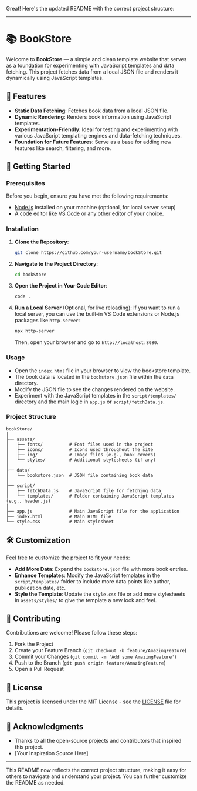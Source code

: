 Great! Here's the updated README with the correct project structure:

---

# 📚 BookStore

Welcome to **BookStore** — a simple and clean template website that serves as a foundation for experimenting with JavaScript templates and data fetching. This project fetches data from a local JSON file and renders it dynamically using JavaScript templates.

## 🌟 Features

- **Static Data Fetching**: Fetches book data from a local JSON file.
- **Dynamic Rendering**: Renders book information using JavaScript templates.
- **Experimentation-Friendly**: Ideal for testing and experimenting with various JavaScript templating engines and data-fetching techniques.
- **Foundation for Future Features**: Serve as a base for adding new features like search, filtering, and more.

## 🚀 Getting Started

### Prerequisites

Before you begin, ensure you have met the following requirements:

- [Node.js](https://nodejs.org/) installed on your machine (optional, for local server setup)
- A code editor like [VS Code](https://code.visualstudio.com/) or any other editor of your choice.

### Installation

1. **Clone the Repository**:

   ```bash
   git clone https://github.com/your-username/bookStore.git
   ```

2. **Navigate to the Project Directory**:

   ```bash
   cd bookStore
   ```

3. **Open the Project in Your Code Editor**:

   ```bash
   code .
   ```

4. **Run a Local Server** (Optional, for live reloading):
   If you want to run a local server, you can use the built-in VS Code extensions or Node.js packages like `http-server`:
   ```bash
   npx http-server
   ```
   Then, open your browser and go to `http://localhost:8080`.

### Usage

- Open the `index.html` file in your browser to view the bookstore template.
- The book data is located in the `bookstore.json` file within the `data` directory.
- Modify the JSON file to see the changes rendered on the website.
- Experiment with the JavaScript templates in the `script/templates/` directory and the main logic in `app.js` or `script/fetchData.js`.

### Project Structure

```plaintext
bookStore/
│
├── assets/
│   ├── fonts/          # Font files used in the project
│   ├── icons/          # Icons used throughout the site
│   ├── img/            # Image files (e.g., book covers)
│   └── styles/         # Additional stylesheets (if any)
│
├── data/
│   └── bookstore.json  # JSON file containing book data
│
├── script/
│   ├── fetchData.js    # JavaScript file for fetching data
│   └── templates/      # Folder containing JavaScript templates (e.g., header.js)
│
├── app.js              # Main JavaScript file for the application
├── index.html          # Main HTML file
└── style.css           # Main stylesheet
```

## 🛠️ Customization

Feel free to customize the project to fit your needs:

- **Add More Data**: Expand the `bookstore.json` file with more book entries.
- **Enhance Templates**: Modify the JavaScript templates in the `script/templates/` folder to include more data points like author, publication date, etc.
- **Style the Template**: Update the `style.css` file or add more stylesheets in `assets/styles/` to give the template a new look and feel.

## 🤝 Contributing

Contributions are welcome! Please follow these steps:

1. Fork the Project
2. Create your Feature Branch (`git checkout -b feature/AmazingFeature`)
3. Commit your Changes (`git commit -m 'Add some AmazingFeature'`)
4. Push to the Branch (`git push origin feature/AmazingFeature`)
5. Open a Pull Request

## 📄 License

This project is licensed under the MIT License - see the [LICENSE](LICENSE) file for details.

## 🙏 Acknowledgments

- Thanks to all the open-source projects and contributors that inspired this project.
- [Your Inspiration Source Here]

---

This README now reflects the correct project structure, making it easy for others to navigate and understand your project. You can further customize the README as needed.
